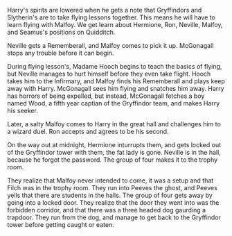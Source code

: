 Harry's spirits are lowered when he gets a note that Gryffindors and
Slytherin's are to take flying lessons together. This means he will have to
learn flying with Malfoy. We get learn about Hermione, Ron, Neville, Malfoy,
and Seamus's positions on Quidditch.

Neville gets a Rememberall, and Malfoy comes to pick it up. McGonagall stops
any trouble before it can begin.

During flying lesson's, Madame Hooch begins to teach the basics of flying, but
Neville manages to hurt himself before they even take flight. Hooch takes him
to the Infirmary, and Malfoy finds his Rememberall and plays keep away with
Harry. McGonagall sees him flying and snatches him away. Harry has horrors of
being expelled, but instead, McGonagall fetches a boy named Wood, a fifth year
captian of the Gryffindor team, and makes Harry his seeker.

Later, a salty Malfoy comes to Harry in the great hall and challenges him to a
wizard duel. Ron accepts and agrees to be his second.

On the way out at midnight, Hermione inturrupts them, and gets locked out of
the Gryffindor tower with them, the fat lady is gone. Neville is in the hall,
because he forgot the password. The group of four makes it to the trophy room.

They realize that Malfoy never intended to come, it was a setup and that Filch
was in the trophy room. They run into Peeves the ghost, and Peeves yells that
there are students in the halls. The group of four gets away by going into a
locked door.  They realize that the door they went into was the forbidden
corridor, and that there was a three headed dog gaurding a trapdoor. They run
from the dog, and manage to get back to the Gryffindor tower before getting
caught or eaten.
